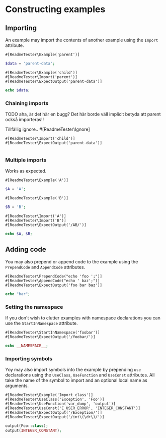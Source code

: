 # Constructing examples

## Importing

An example may import the contents of another example using the `Import`
attribute.

```
#[ReadmeTester\Example('parent')]
```
```php
$data = 'parent-data';
```

```
#[ReadmeTester\Example('child')]
#[ReadmeTester\Import('parent')]
#[ReadmeTester\ExpectOutput('parent-data')]
```
```php
echo $data;
```

### Chaining imports

TODO
aha,
är det här en bugg?
Det här borde väll implicit betyda att parent också importeras!!

Tillfällig ignore..
#[ReadmeTester\Ignore]

```
#[ReadmeTester\Import('child')]
#[ReadmeTester\ExpectOutput('parent-data')]
```
```php
```

### Multiple imports

Works as expected.

```
#[ReadmeTester\Example('A')]
```
```php
$A = 'A';
```
```
#[ReadmeTester\Example('B')]
```
```php
$B = 'B';
```
```
#[ReadmeTester\Import('A')]
#[ReadmeTester\Import('B')]
#[ReadmeTester\ExpectOutput('/AB/')]
```
```php
echo $A, $B;
```

## Adding code

You may also prepend or append code to the example using the `PrependCode` and
`AppendCode` attributes.

```
#[ReadmeTester\PrependCode("echo 'foo ';")]
#[ReadmeTester\AppendCode("echo ' baz';")]
#[ReadmeTester\ExpectOutput('foo bar baz')]
```
```php
echo "bar";
```

### Setting the namespace

If you don't wish to clutter examples with namespace declarations you can use
the `StartInNamespace` attribute.

```
#[ReadmeTester\StartInNamespace('foobar')]
#[ReadmeTester\ExpectOutput('/foobar/')]
```
```php
echo __NAMESPACE__;
```

### Importing symbols

Yoy may also import symbols into the example by prepending `use` declarations
using the `UseClass`, `UseFunction` and `UseConst` attributes. All take
the name of the symbol to import and an optional local name as arguments.

```
#[ReadmeTester\Example('Import class')]
#[ReadmeTester\UseClass('Exception', 'Foo')]
#[ReadmeTester\UseFunction('var_dump', 'output')]
#[ReadmeTester\UseConst('E_USER_ERROR', 'INTEGER_CONSTANT')]
#[ReadmeTester\ExpectOutput('/Exception/')]
#[ReadmeTester\ExpectOutput('/int\(\d+\)/')]
```
```php
output(Foo::class);
output(INTEGER_CONSTANT);
```
